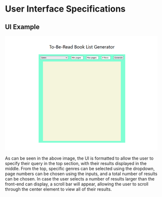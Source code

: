 # User Interface Specifications

## UI Example

![Front-end design](https://github.com/NolanDaly/Spring-Report/blob/main/Documents/frontend.png)

As can be seen in the above image, the UI is formatted to allow the user to specify their query in the top section, with their results displayed in the middle. From the top, specific genres can be selected using the dropdown, page numbers can be chosen using the inputs, and a total number of results can be chosen. In case the user selects a number of results larger than the front-end can display, a scroll bar will appear, allowing the user to scroll through the center element to view all of their results.
